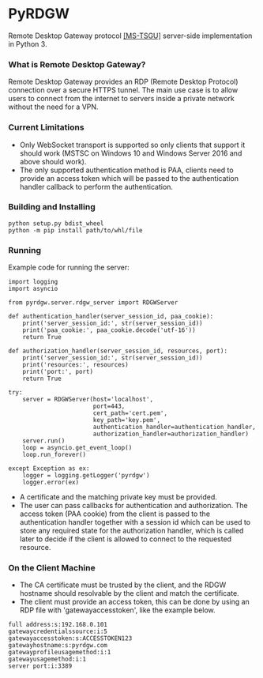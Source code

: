 # PyRDGW
Remote Desktop Gateway protocol [[MS-TSGU]](https://docs.microsoft.com/en-us/openspecs/windows_protocols/ms-tsgu) server-side implementation in Python 3.

### What is Remote Desktop Gateway?
Remote Desktop Gateway provides an RDP (Remote Desktop Protocol) connection over a secure HTTPS tunnel. The main use case is to allow users to connect from the internet to servers inside a private network without the need for a VPN.

### Current Limitations
- Only WebSocket transport is supported so only clients that support it should work (MSTSC on Windows 10 and Windows Server 2016 and above should work).
- The only supported authentication method is PAA, clients need to provide an access token which will be passed to the authentication handler callback to perform the authentication.

### Building and Installing
```
python setup.py bdist_wheel
python -m pip install path/to/whl/file
```

### Running
Example code for running the server:
```
import logging
import asyncio

from pyrdgw.server.rdgw_server import RDGWServer

def authentication_handler(server_session_id, paa_cookie):
    print('server_session_id:', str(server_session_id))
    print('paa_cookie:', paa_cookie.decode('utf-16'))
    return True

def authorization_handler(server_session_id, resources, port):
    print('server_session_id:', str(server_session_id))
    print('resources:', resources)
    print('port:', port)
    return True

try:
    server = RDGWServer(host='localhost',
                        port=443,
                        cert_path='cert.pem',
                        key_path='key.pem',
                        authentication_handler=authentication_handler,
                        authorization_handler=authorization_handler)
    server.run()
    loop = asyncio.get_event_loop()
    loop.run_forever()

except Exception as ex:
    logger = logging.getLogger('pyrdgw')
    logger.error(ex)
```
- A certificate and the matching private key must be provided.
- The user can pass callbacks for authentication and authorization. The access token (PAA cookie) from the client is passed to the authentication handler together with a session id which can be used to store any required state for the authorization handler, which is called later to decide if the client is allowed to connect to the requested resource.

### On the Client Machine
- The CA certificate must be trusted by the client, and the RDGW hostname should resolvable by the client and match the certificate.
- The client must provide an access token, this can be done by using an RDP file with 'gatewayaccesstoken', like the example below.
```
full address:s:192.168.0.101
gatewaycredentialssource:i:5
gatewayaccesstoken:s:ACCESSTOKEN123
gatewayhostname:s:pyrdgw.com
gatewayprofileusagemethod:i:1
gatewayusagemethod:i:1
server port:i:3389
```